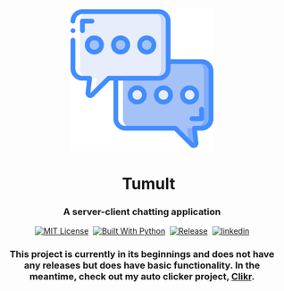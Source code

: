 <p align="center">
  <img src="assets/icon.png" width="256" height="256" alt="Tumult Logo">
</p>

<div id="toc" align="center">
  <ul style="list-style: none;">
    <summary>
      <h1 align="center">
        Tumult
      </h1>
    </summary>
  </ul>
</div>

<h3 align="center">
  A server-client chatting application
</h3>

<p align="center">
  <a href="https://github.com/CaymanFreeman/Tumult/blob/main/LICENSE.md"><img alt="MIT License" src="https://img.shields.io/github/license/CaymanFreeman/Tumult?style=flat&color=%23B20D35"></a>&nbsp;
  <a href="https://www.python.org/"><img alt="Built With Python" src="https://img.shields.io/badge/built_with-Python-brightgreen&style=flat"></a>&nbsp;
  <a href="https://github.com/CaymanFreeman/Tumult/releases"><img alt="Release" src="https://img.shields.io/github/v/release/CaymanFreeman/Tumult?include_prereleases&display_name=release&style=flat&color=%239d69c3"></a>&nbsp;
  <a href="https://www.linkedin.com/in/caymanfreeman/"><img alt="linkedin" src="https://img.shields.io/badge/linkedin-Connect_with_me-%230072b1?style=flat"></a>
</p>

<h3 align="center">
  This project is currently in its beginnings and does not have any releases but does have basic functionality.
  In the meantime, check out my auto clicker project, <a href="https://github.com/CaymanFreeman/Clikr">Clikr</a>.
</h3>
